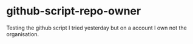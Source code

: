 # github-script-repo-owner
Testing the github script I tried yesterday but on a account I own not the organisation. 
